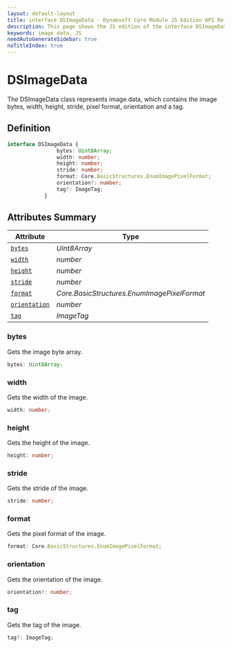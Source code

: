 ```yaml
---
layout: default-layout
title: interface DSImageData - Dynamsoft Core Module JS Edition API Reference
description: This page shows the JS edition of the interface DSImageData in Dynamsoft Core Module.
keywords: image data, JS
needAutoGenerateSidebar: true
noTitleIndex: true
---
```


# DSImageData

The DSImageData class represents image data, which contains the image bytes, width, height, stride, pixel format, orientation and a tag.

## Definition

```typescript
interface DSImageData {
                bytes: Uint8Array;
                width: number;
                height: number;
                stride: number;
                format: Core.BasicStructures.EnumImagePixelFormat;
                orientation?: number;
                tag?: ImageTag;
            } 
```

## Attributes Summary

| Attribute            | Type |
|----------------------|-------------|
| [`bytes`](#bytes) | *Uint8Array* |
| [`width`](#width) | *number* |
| [`height`](#height) | *number* |
| [`stride`](#stride) | *number* |
| [`format`](#format) | *Core.BasicStructures.EnumImagePixelFormat* |
| [`orientation`](#orientation) | *number* |
| [`tag`](#tag) | *ImageTag* |

### bytes

Gets the image byte array.

```typescript
bytes: Uint8Array;
```

### width

Gets the width of the image.

```typescript
width: number;
```

### height

Gets the height of the image.

```typescript
height: number;
```

### stride

Gets the stride of the image.

```typescript
stride: number;
```

### format

Gets the pixel format of the image.

```typescript
format: Core.BasicStructures.EnumImagePixelFormat;
```

### orientation

Gets the orientation of the image.

```typescript
orientation?: number;
```

### tag

Gets the tag of the image.

```typescript
tag?: ImageTag;
```